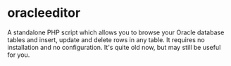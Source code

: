 oracleeditor
============

A standalone PHP script which allows you to browse your Oracle database tables and insert, update and delete rows in any table. It requires no installation and no configuration. It's quite old now, but may still be useful for you.
